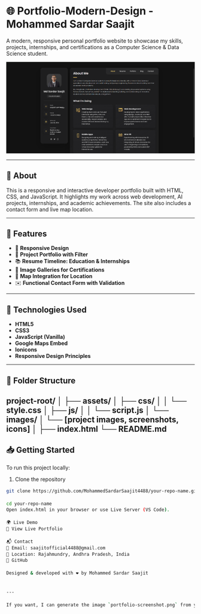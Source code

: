 # 🌐  Portfolio-Modern-Design - Mohammed Sardar Saajit

A modern, responsive personal portfolio website to showcase my skills, projects, internships, and certifications as a Computer Science & Data Science student.

![Portfolio Screenshot](https://github.com/MohammedSardarSaajit4488/Portfolio-Modern-Design/blob/main/pic.png?raw=true)

---

## 📌 About

This is a responsive and interactive developer portfolio built with HTML, CSS, and JavaScript. It highlights my work across web development, AI projects, internships, and academic achievements. The site also includes a contact form and live map location.

---

## 🔧 Features

- 🎯 **Responsive Design**  
- 💼 **Project Portfolio with Filter**  
- 📚 **Resume Timeline: Education & Internships**  
- 📸 **Image Galleries for Certifications**  
- 📍 **Map Integration for Location**  
- ✉️ **Functional Contact Form with Validation**

---

## 🚀 Technologies Used

- **HTML5**  
- **CSS3**  
- **JavaScript (Vanilla)**  
- **Google Maps Embed**  
- **Ionicons**  
- **Responsive Design Principles**



---

## 📁 Folder Structure
project-root/ │ ├── assets/ │ ├── css/ │ │ └── style.css │ ├── js/ │ │ └── script.js │ └── images/ │ └── [project images, screenshots, icons] │ ├── index.html └── README.md
---

## 📥 Getting Started

To run this project locally:

1. Clone the repository  
```bash
git clone https://github.com/MohammedSardarSaajit4488/your-repo-name.git

cd your-repo-name
Open index.html in your browser or use Live Server (VS Code).

🌍 Live Demo
🔗 View Live Portfolio

📬 Contact
📧 Email: saajitofficial4488@gmail.com
📍 Location: Rajahmundry, Andhra Pradesh, India
🔗 GitHub

Designed & developed with ❤️ by Mohammed Sardar Saajit


---

If you want, I can generate the image `portfolio-screenshot.png` from your current site layout and include it in your project folder too. Want me to do that?
